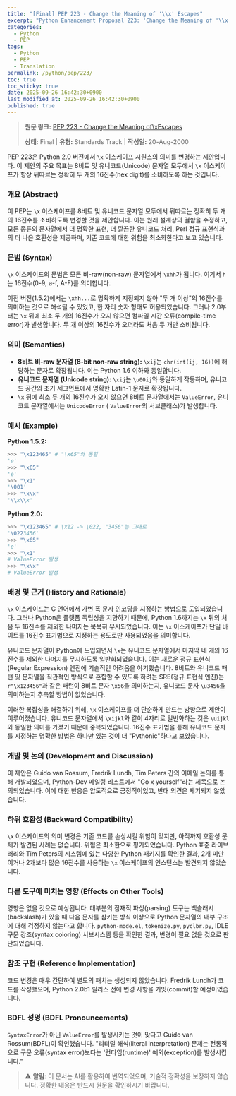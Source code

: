 ```yaml
---
title: "[Final] PEP 223 - Change the Meaning of '\\x' Escapes"
excerpt: "Python Enhancement Proposal 223: 'Change the Meaning of '\\x' Escapes'에 대한 한국어 번역입니다."
categories:
  - Python
  - PEP
tags:
  - Python
  - PEP
  - Translation
permalink: /python/pep/223/
toc: true
toc_sticky: true
date: 2025-09-26 16:42:30+0900
last_modified_at: 2025-09-26 16:42:30+0900
published: true
---
```

> **원문 링크:** [PEP 223 - Change the Meaning of\xEscapes](https://peps.python.org/pep-0223/)
>
> **상태:** Final | **유형:** Standards Track | **작성일:** 20-Aug-2000


PEP 223은 Python 2.0 버전에서 `\x` 이스케이프 시퀀스의 의미를 변경하는 제안입니다. 이 제안의 주요 목표는 8비트 및 유니코드(Unicode) 문자열 모두에서 `\x` 이스케이프가 항상 뒤따르는 정확히 두 개의 16진수(hex digit)를 소비하도록 하는 것입니다.

### **개요 (Abstract)**
이 PEP는 `\x` 이스케이프를 8비트 및 유니코드 문자열 모두에서 뒤따르는 정확히 두 개의 16진수를 소비하도록 변경할 것을 제안합니다. 이는 원래 설계상의 결함을 수정하고, 모든 종류의 문자열에서 더 명확한 표현, 더 깔끔한 유니코드 처리, Perl 정규 표현식과의 더 나은 호환성을 제공하며, 기존 코드에 대한 위험을 최소화한다고 보고 있습니다.

### **문법 (Syntax)**
`\x` 이스케이프의 문법은 모든 비-raw(non-raw) 문자열에서 `\xhh`가 됩니다. 여기서 `h`는 16진수(0-9, a-f, A-F)를 의미합니다.

이전 버전(1.5.2)에서는 `\xhh...`로 명확하게 지정되지 않아 "두 개 이상"의 16진수를 의미하는 것으로 해석될 수 있었고, 한 자리 숫자 형태도 허용되었습니다. 그러나 2.0부터는 `\x` 뒤에 최소 두 개의 16진수가 오지 않으면 컴파일 시간 오류(compile-time error)가 발생합니다. 두 개 이상의 16진수가 오더라도 처음 두 개만 소비됩니다.

### **의미 (Semantics)**
*   **8비트 비-raw 문자열 (8-bit non-raw string):** `\xij`는 `chr(int(ij, 16))`에 해당하는 문자로 확장됩니다. 이는 Python 1.6 이하와 동일합니다.
*   **유니코드 문자열 (Unicode string):** `\xij`는 `\u00ij`와 동일하게 작동하며, 유니코드 공간의 초기 세그먼트에서 명확한 Latin-1 문자로 확장됩니다.
*   `\x` 뒤에 최소 두 개의 16진수가 오지 않으면 8비트 문자열에서는 `ValueError`, 유니코드 문자열에서는 `UnicodeError` ( `ValueError`의 서브클래스)가 발생합니다.

### **예시 (Example)**
**Python 1.5.2:**
```python
>>> "\x123465" # "\x65"와 동일
'e'
>>> "\x65"
'e'
>>> "\x1"
'\001'
>>> "\x\x"
'\\x\\x'
```
**Python 2.0:**
```python
>>> "\x123465" # \x12 -> \022, "3456"는 그대로
'\0223456'
>>> "\x65"
'e'
>>> "\x1"
# ValueError 발생
>>> "\x\x"
# ValueError 발생
```


### **배경 및 근거 (History and Rationale)**
`\x` 이스케이프는 C 언어에서 가변 폭 문자 인코딩을 지정하는 방법으로 도입되었습니다. 그러나 Python은 플랫폼 독립성을 지향하기 때문에, Python 1.6까지는 `\x` 뒤의 처음 두 16진수를 제외한 나머지는 묵묵히 무시되었습니다. 이는 `\x` 이스케이프가 단일 바이트를 16진수 표기법으로 지정하는 용도로만 사용되었음을 의미합니다.

유니코드 문자열이 Python에 도입되면서 `\x`는 유니코드 문자열에서 마지막 네 개의 16진수를 제외한 나머지를 무시하도록 일반화되었습니다. 이는 새로운 정규 표현식(Regular Expression) 엔진에 기술적인 어려움을 야기했습니다. 8비트와 유니코드 패턴 및 문자열을 직관적인 방식으로 혼합할 수 있도록 하려는 SRE(정규 표현식 엔진)는 `r"\x123456"`과 같은 패턴이 8비트 문자 `\x56`을 의미하는지, 유니코드 문자 `\u3456`을 의미하는지 추측할 방법이 없었습니다.

이러한 복잡성을 해결하기 위해, `\x` 이스케이프를 더 단순하게 만드는 방향으로 제안이 이루어졌습니다. 유니코드 문자열에서 `\xijkl`와 같이 4자리로 일반화하는 것은 `\uijkl`와 동일한 의미를 가졌기 때문에 중복되었습니다. 16진수 표기법을 통해 유니코드 문자를 지정하는 명확한 방법은 하나만 있는 것이 더 "Pythonic"하다고 보았습니다.

### **개발 및 논의 (Development and Discussion)**
이 제안은 Guido van Rossum, Fredrik Lundh, Tim Peters 간의 이메일 논의를 통해 개발되었으며, Python-Dev 메일링 리스트에서 "Go x yourself"라는 제목으로 논의되었습니다. 이에 대한 반응은 압도적으로 긍정적이었고, 반대 의견은 제기되지 않았습니다.

### **하위 호환성 (Backward Compatibility)**
`\x` 이스케이프의 의미 변경은 기존 코드를 손상시킬 위험이 있지만, 아직까지 호환성 문제가 발견된 사례는 없습니다. 위험은 최소한으로 평가되었습니다. Python 표준 라이브러리와 Tim Peters의 시스템에 있는 다양한 Python 패키지를 확인한 결과, 2개 미만이거나 2개보다 많은 16진수를 사용하는 `\x` 이스케이프의 인스턴스는 발견되지 않았습니다.

### **다른 도구에 미치는 영향 (Effects on Other Tools)**
영향은 없을 것으로 예상됩니다. 대부분의 잠재적 파싱(parsing) 도구는 백슬래시(backslash)가 있을 때 다음 문자를 삼키는 방식 이상으로 Python 문자열의 내부 구조에 대해 걱정하지 않는다고 합니다. `python-mode.el`, `tokenize.py`, `pyclbr.py`, IDLE 구문 강조(syntax coloring) 서브시스템 등을 확인한 결과, 변경이 필요 없을 것으로 판단되었습니다.

### **참조 구현 (Reference Implementation)**
코드 변경은 매우 간단하여 별도의 패치는 생성되지 않았습니다. Fredrik Lundh가 코드를 작성했으며, Python 2.0b1 릴리스 전에 변경 사항을 커밋(commit)할 예정이었습니다.

### **BDFL 성명 (BDFL Pronouncements)**
`SyntaxError`가 아닌 `ValueError`를 발생시키는 것이 맞다고 Guido van Rossum(BDFL)이 확인했습니다. "리터럴 해석(literal interpretation) 문제는 전통적으로 구문 오류(syntax error)보다는 '런타임(runtime)' 예외(exception)를 발생시킵니다."

> ⚠️ **알림:** 이 문서는 AI를 활용하여 번역되었으며, 기술적 정확성을 보장하지 않습니다. 정확한 내용은 반드시 원문을 확인하시기 바랍니다.